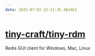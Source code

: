 ```yaml
---
date: 2025-07-03 23:11:35.481463
---
```


# [tiny-craft/tiny-rdm](https://github.com/tiny-craft/tiny-rdm)

Redis GUI client for Windows, Mac, Linux